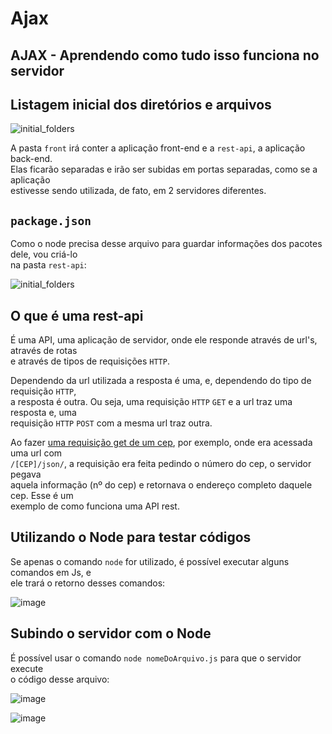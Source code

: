 # Ajax

## AJAX - Aprendendo como tudo isso funciona no servidor 

## Listagem inicial dos diretórios e arquivos 

![initial_folders](https://user-images.githubusercontent.com/29297788/33237133-d344a2ba-d251-11e7-820c-61fc4f36effa.png)

A pasta `front` irá conter a aplicação front-end e a `rest-api`, a aplicação back-end.  
Elas ficarão separadas e irão ser subidas em portas separadas, como se a aplicação  
estivesse sendo utilizada, de fato, em 2 servidores diferentes.  

## `package.json`  
Como o node precisa desse arquivo para guardar informações dos pacotes dele, vou criá-lo  
na pasta `rest-api`:  

![initial_folders](https://user-images.githubusercontent.com/29297788/33237158-b50602fc-d252-11e7-9f29-dfc3c7d2915c.png)

## O que é uma rest-api  
É uma API, uma aplicação de servidor, onde ele responde através de url's, através de rotas  
e através de tipos de requisições `HTTP`. 

Dependendo da url utilizada a resposta é uma, e, dependendo do tipo de requisição `HTTP`,  
a resposta é outra. Ou seja, uma requisição `HTTP` `GET` e a url traz uma resposta e, uma  
requisição `HTTP` `POST` com a mesma url traz outra.  

Ao fazer [uma requisição get de um cep](https://github.com/Roger-Melo/estudos-curso-javascript-ninja/blob/master/aula-29/01-revisao-desafio-28-01.md), por exemplo, onde era acessada uma url com  
`/[CEP]/json/`, a requisição era feita pedindo o número do cep, o servidor pegava  
aquela informação (nº do cep) e retornava o endereço completo daquele cep. Esse é um  
exemplo de como funciona uma API rest.  

## Utilizando o Node para testar códigos 
Se apenas o comando `node` for utilizado, é possível executar alguns comandos em Js, e  
ele trará o retorno desses comandos:  

![image](https://user-images.githubusercontent.com/29297788/33237236-25208ed4-d255-11e7-9e90-70911c3b6559.png)

## Subindo o servidor com o Node 
É possível usar o comando `node nomeDoArquivo.js` para que o servidor execute  
o código desse arquivo:  

![image](https://user-images.githubusercontent.com/29297788/33237217-71fb8df4-d254-11e7-9247-f4532ce8bdfd.png)

![image](https://user-images.githubusercontent.com/29297788/33237219-80a11e3c-d254-11e7-87ba-9b26f0a80c54.png)

